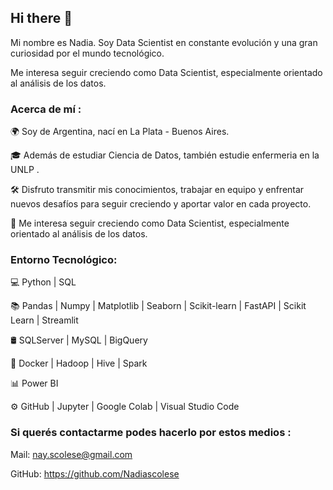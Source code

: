 ## Hi there 👋

Mi nombre es Nadia. Soy Data Scientist en constante evolución y una gran curiosidad por el mundo tecnológico. 

Me interesa seguir creciendo como Data Scientist, especialmente orientado al análisis de los datos.


### Acerca de mí :


🌍 Soy de Argentina, nací en La Plata - Buenos Aires.

🎓 Además de estudiar Ciencia de Datos, también estudie enfermeria en la UNLP .

🛠 Disfruto transmitir mis conocimientos, trabajar en equipo y enfrentar nuevos desafíos para seguir creciendo y aportar valor en cada proyecto.

🌱 Me interesa seguir creciendo como Data Scientist, especialmente orientado al análisis de los datos.


### Entorno Tecnológico:


💻 Python | SQL

📚 Pandas | Numpy | Matplotlib | Seaborn | Scikit-learn | FastAPI | Scikit Learn | Streamlit

🛢 SQLServer | MySQL | BigQuery

🔧 Docker | Hadoop | Hive | Spark

📊 Power BI 

⚙️ GitHub | Jupyter | Google Colab | Visual Studio Code


### Si querés contactarme podes hacerlo por estos medios :


Mail: nay.scolese@gmail.com

GitHub: https://github.com/Nadiascolese

<!--
**Nadiascolese/Nadiascolese** is a ✨ _special_ ✨ repository because its `README.md` (this file) appears on your GitHub profile.

Here are some ideas to get you started:

- 🔭 I’m currently working on ...
- 🌱 I’m currently learning ...
- 👯 I’m looking to collaborate on ...
- 🤔 I’m looking for help with ...
- 💬 Ask me about ...
- 📫 How to reach me: ...
- 😄 Pronouns: ...
- ⚡ Fun fact: ...
-->

